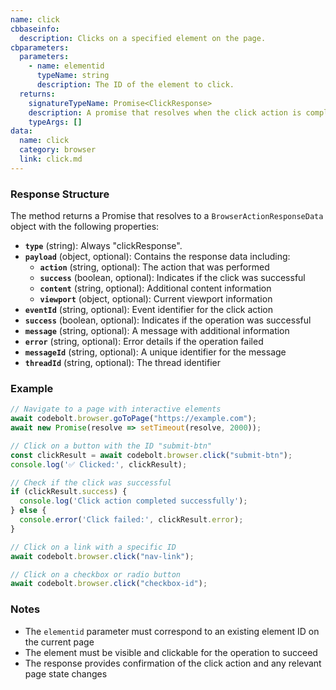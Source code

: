 ```yaml
---
name: click
cbbaseinfo:
  description: Clicks on a specified element on the page.
cbparameters:
  parameters:
    - name: elementid
      typeName: string
      description: The ID of the element to click.
  returns:
    signatureTypeName: Promise<ClickResponse>
    description: A promise that resolves when the click action is complete.
    typeArgs: []
data:
  name: click
  category: browser
  link: click.md
---
```

<CBBaseInfo/>
<CBParameters/>

### Response Structure

The method returns a Promise that resolves to a `BrowserActionResponseData` object with the following properties:

- **`type`** (string): Always "clickResponse".
- **`payload`** (object, optional): Contains the response data including:
  - **`action`** (string, optional): The action that was performed
  - **`success`** (boolean, optional): Indicates if the click was successful
  - **`content`** (string, optional): Additional content information
  - **`viewport`** (object, optional): Current viewport information
- **`eventId`** (string, optional): Event identifier for the click action
- **`success`** (boolean, optional): Indicates if the operation was successful
- **`message`** (string, optional): A message with additional information
- **`error`** (string, optional): Error details if the operation failed
- **`messageId`** (string, optional): A unique identifier for the message
- **`threadId`** (string, optional): The thread identifier

### Example

```js
// Navigate to a page with interactive elements
await codebolt.browser.goToPage("https://example.com");
await new Promise(resolve => setTimeout(resolve, 2000));

// Click on a button with the ID "submit-btn"
const clickResult = await codebolt.browser.click("submit-btn");
console.log('✅ Clicked:', clickResult);

// Check if the click was successful
if (clickResult.success) {
  console.log('Click action completed successfully');
} else {
  console.error('Click failed:', clickResult.error);
}

// Click on a link with a specific ID
await codebolt.browser.click("nav-link");

// Click on a checkbox or radio button
await codebolt.browser.click("checkbox-id");
```

### Notes

- The `elementid` parameter must correspond to an existing element ID on the current page
- The element must be visible and clickable for the operation to succeed
- The response provides confirmation of the click action and any relevant page state changes


